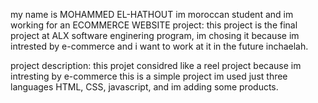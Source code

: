 my name is MOHAMMED EL-HATHOUT im moroccan student and im working
for an ECOMMERCE WEBSITE project: this project is the final project
at ALX software enginering program, im chosing it because im intrested
by e-commerce and i want to work at it in the future inchaelah.


project description:
this projet considred like a reel project because im intresting by e-commerce
this is a simple project im used just three languages HTML, CSS, javascript, 
and im adding some products.



